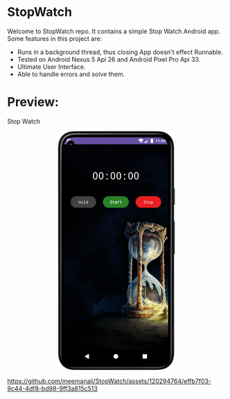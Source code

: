 # StopWatch
Welcome to StopWatch repo. It contains a simple Stop Watch Android app. Some features in this project are:

* Runs in a background thread, thus closing App doesn't effect Runnable.
* Tested on Android Nexus 5 Api 26 and Android Pixel Pro Api 33.
* Ultimate User Interface.
* Able to handle errors and solve them.

# Preview:

Stop Watch
<p align="center">
  <img src="https://github.com/meemanali/StopWatch/blob/master/Stop%20Watch.png" alt="Stop Watch" width="270" title="Normal Screen">
</p>

https://github.com/meemanali/StopWatch/assets/120294764/effb7f03-9c44-4df8-bd98-9ff3a815c513
